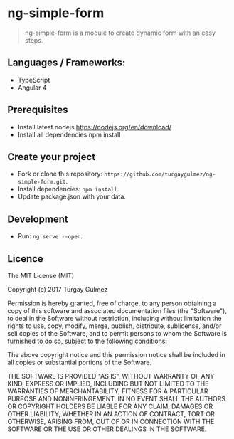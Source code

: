 ng-simple-form
===========================

> ng-simple-form is a module to create dynamic form with an easy steps.

Languages / Frameworks:
-------------------
* TypeScript
* Angular 4

Prerequisites
-----------
* Install latest nodejs https://nodejs.org/en/download/
* Install all dependencies npm install

Create your project
-------------------
* Fork or clone this repository:
`https://github.com/turgaygulmez/ng-simple-form.git`.
* Install dependencies: `npm install`.
* Update package.json with your data.

Development
-----------
* Run: `ng serve --open`.

Licence
-------
The MIT License (MIT)

Copyright (c) 2017 Turgay Gulmez

Permission is hereby granted, free of charge, to any person obtaining a copy
of this software and associated documentation files (the "Software"), to deal
in the Software without restriction, including without limitation the rights
to use, copy, modify, merge, publish, distribute, sublicense, and/or sell
copies of the Software, and to permit persons to whom the Software is
furnished to do so, subject to the following conditions:

The above copyright notice and this permission notice shall be included in
all copies or substantial portions of the Software.

THE SOFTWARE IS PROVIDED "AS IS", WITHOUT WARRANTY OF ANY KIND, EXPRESS OR
IMPLIED, INCLUDING BUT NOT LIMITED TO THE WARRANTIES OF MERCHANTABILITY,
FITNESS FOR A PARTICULAR PURPOSE AND NONINFRINGEMENT. IN NO EVENT SHALL THE
AUTHORS OR COPYRIGHT HOLDERS BE LIABLE FOR ANY CLAIM, DAMAGES OR OTHER
LIABILITY, WHETHER IN AN ACTION OF CONTRACT, TORT OR OTHERWISE, ARISING FROM,
OUT OF OR IN CONNECTION WITH THE SOFTWARE OR THE USE OR OTHER DEALINGS IN
THE SOFTWARE.
